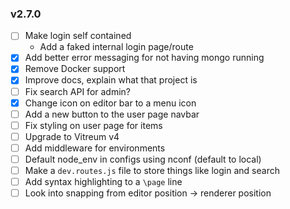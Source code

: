 ### v2.7.0

- [ ] Make login self contained
    - Add a faked internal login page/route
- [x] Add better error messaging for not having mongo running
- [x] Remove Docker support
- [x] Improve docs, explain what that project is
- [ ] Fix search API for admin?
- [x] Change icon on editor bar to a menu icon
- [ ] Add a new button to the user page navbar
- [ ] Fix styling on user page for items
- [ ] Upgrade to Vitreum v4
- [ ] Add middleware for environments
- [ ] Default node_env in configs using nconf (default to local)
- [ ] Make a `dev.routes.js` file to store things like login and search
- [ ] Add syntax highlighting to a `\page` line
- [ ] Look into snapping from editor position -> renderer position